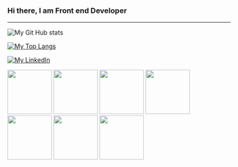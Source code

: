 ### Hi there, I am Front end Developer
---

![My Git Hub stats](https://github-readme-stats.vercel.app/api?username=caiobarbosa881&count_private=true)

[![My Top Langs](https://github-readme-stats.vercel.app/api/top-langs/?username=caiobarbosa881&layout=compact)](https://github.com/caiobarbosa881/github-readme-stats)

[![My LinkedIn](https://img.shields.io/badge/LinkedIn-0077B5?style=for-the-badge&logo=linkedin&logoColor=white)](https://www.linkedin.com/in/caiobarbosa881/)

<div>
<img src="https://user-images.githubusercontent.com/54036407/162421729-c01b4782-f81a-4e44-ae74-985518c9168c.png" width="100" height="100" />
<img src="https://user-images.githubusercontent.com/54036407/162421848-ff3f1c62-9ff4-4f7d-af5e-681082c252fd.png" width="100" height="100" />
<img src="https://user-images.githubusercontent.com/54036407/162421927-3f3cba40-c04b-48d3-8e5f-b1f04c1e76bb.png" width="100" height="100" />
<img src="https://user-images.githubusercontent.com/54036407/162421981-c0f18cd5-888d-46a2-a9f4-660d0d90d4fa.png" width="100" height="100" />
<img src="https://opencollective-production.s3.us-west-1.amazonaws.com/e0c11e40-0595-11ea-bb7c-cf9c6343ca68.png" width="100" height="100" />
<img src="https://img.icons8.com/color/344/bootstrap.png" width="100" height="100" />
<img src="https://mui.com/static/logo.png" width="100" height="100" />
</div>
